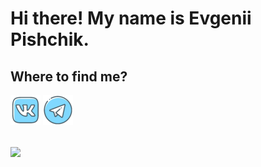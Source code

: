 # Hi there! My name is Evgenii Pishchik.
## Where to find me?
[![vk](https://github.com/Pe4enIks/Pe4eniks/blob/main/images/vk_icon.png)](https://vk.com/pe4eniks)
[![telegram](https://github.com/Pe4enIks/Pe4eniks/blob/main/images/telegram_icon.png)](https://t.me/Evgenii_Pishchik)


##
<a href="https://github.com/pe4eniks">
  <img align="center" src="https://github-readme-stats.anuraghazra1.vercel.app/api/top-langs/?username=pe4eniks&layout=compact&theme=radical" />
</a>
